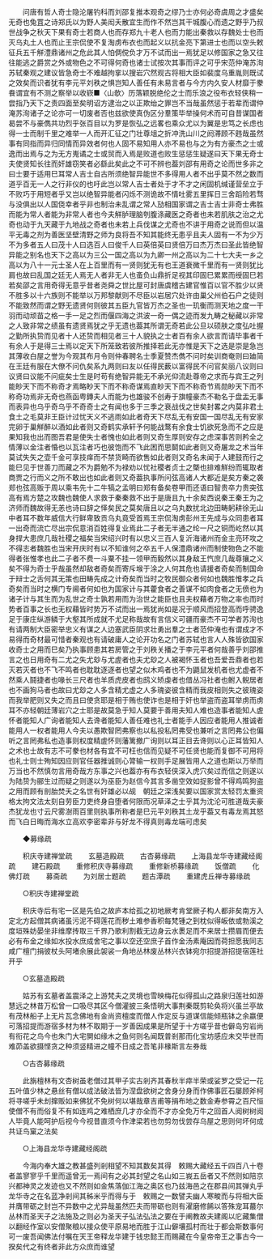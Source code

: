 <!-- { "loadSidebar": true } -->
　　问唐有哲人奇士隐沦屠钓科而刘邵复推本观奇之缪乃士亦何必奇虞周之才盛矣无奇也兔罝之诗郑氏以为野人美闳夭散宜生而作不然岂其干城腹心而遗之野乎乃叔世战争之秋天下果有奇士若商人也而存郑九十老人也而力能出秦救以存魏处士也而灭乌丸土人也而止王宗侃使不复淘虏布衣也而起义以抗金亮下第进士也而以空头敕征兵五千觧澧鼎诸州之危此其人怕倜傥负才万不试而出一焉犹足以修国家之急又往往能逃之爵赏之外或物色之不可得何奇也诸士试按次其事而评之可乎宋范仲淹苏洵苏轼秦观之建议皆急奇士不难越拘挛以搜岩穴然观古将相大臣如裴度乌重胤则既试之效矣而识者犹有李元平刘秩之惧岂知人善任有未易言者与今方内久安人材靡于豢飬谓宜有不测之察举以收嵚■〈山欹〉历落颖脱绝伦之士而乐浪之役布衣轻侠稍一尝指乃天下之责四面至矣明诏方逮治之以正欺绐之罪岂不当哉虽然惩于若辈而谓仲淹苏洵诸子之论亦可一切废者否也兹欲使真伪区分羣策毕举操何术而可自昔谋国者曷尝不与豪儁共功烈乎张百目以为罗是恢弘之远畧也乘众尤以为翼是忠笃之长虑也得一士而制千里之难举一人而开汇征之门壮尊俎之折冲洗山川之阏滞顾不韪哉虽然事有同指而异归同情而异效者何也人固不易知用人亦不易也与之为有方豪杰之士或逸而出焉与之为无方嵬谲之士或贸而入焉是败道也败生惩惩生疑遂曰天下果无奇士夫使贤知长往而奸雄窃笑者必繇此矣此之不可不辨也葢刘邵有用奇之论而世多非之曰士要于适用巳耳常人吉士自古所须绝智异能世不多得用人者不出乎莫不然之数而道乎百无一人之行非仪的也吁此岂以常人吉士者处于才不才之闲固机缄谨营垒立于不败巧于用短者乎又岂以绝智异能者闪烁不测诡故不情吐雾五里挥日三舍蹈险若骛与没俱出以人国侥幸者乎非也制治未乱谓之常人劢相国家谓之吉士吉士非奇士弗胜而能为常人者能为非常人者也今夫觧胪理脑刳腹涤藏医之奇者也未若肌肤之治之尤奇也动于九天藏于九地战之奇者也未若上兵伐谋之尤奇也不讲于用奇之说而但以温平无毒之剂为善医坚壁清野之师为良将吾不知其能终无患乎且夫人固有一不为少万不为多者五人曰茂十人曰选百人曰俊千人曰英倍英曰贤倍万曰杰万杰曰圣此皆绝智异能之别名也天下之高以为三公一国之高以为九卿一州之高以为二十七大夫一乡之高以为八十一元士圣人在上百里而有一贤则犹无有也王道衰微千里而有一贤则犹比肩也故曰乱国之廷无人焉无人者非无人也蚉负山鼎折足视其印固巳累累而绶固巳若若矣邵之言用奇得无意乎昔者尧舜之世比屋可封唐虞稽古建官惟百以官不胜少以贤不胜多以十六族则不能举以万邦黎献则不尽臣以岩居穴处许由巢父州伯石户之徒则不能致然而谓之野无遗贤何则彼其五臣九官皆万杰之圣也一玑衡而测天地之度一干羽而动顽苗之格一手一足之烈而偃四海之洪波一奇一偶之迹而发九畴之秘藏以非常之人致非常之绩虽有遗贤焉犹之乎无遗也葢其所谓无奇若此公旦以硕肤之度弘吐握之勤所执贽而见者十人还贽而相见者三十人貌执之士者百有余人欲言而请毕事者千有余人于是得三士焉以定天下所笼致若彼所推择若此无亦惟是天下之选是崇是急岂其薄收白屋之誉为今观其布月令则仲春聘名士季夏赞杰儁不问时矣训商奄则曰廸简在王廷有服在大僚不问仇矣系九两则曰友以任得民薮以富得民不问官矣丽八议则曰议贤曰议能不问疵矣士生是时苟有绝智异能无不承光仰流赴尊帝之求而与宾王之列能眇天下而不称奇才焉略眇天下而不称奇谋焉直眇天下而不称奇节焉勋眇天下而不称奇功焉非无奇也燕函粤鏄夫人而能为也雄骏不创寿于旗幢豪杰不勒名于盘盂无事而表异也乌乎奇乌乎不奇奇士之有闻也多于三季之衰战伐之世矣封畧之内莫非君土食土之毛莫非王臣计过忧天义不逃雨如此者奇天下尽乱无有安国一国尽乱无有安家完卵于巢觧醉以酒如此者则又奇鹤实承轩予何能战鹜有余食士饥欲死急而不之应是果知我也出而图吾君是使失士者愧也如此者则又奇生厚则安存之虑深事苦则矜全之情薄以金注者惛也以瓦注者巧也彼饱而不飞此困而思鬬如此者则又奇屠龙之术当年莫试失矢之壶千金可享技痒而不禁货畸而欲售如此者则又奇名未闻于人建鼓而行之能巳见于世善刀而藏之不为爵勉不为禄劝以忧社稷者贞士之槩也排难觧纷而辄取者商贾之行而义之所不敢出也如此者则又奇葢执事所问弦高诸人大都近是矣方秦之袭郑也弦高贩于周以乘韦先十二牛犒之孟明曰郑有备矣卷甲而还语曰智贵卒力贵突弦高有焉方楚之攻魏也魏使人求救于秦秦救不出于是唐且九十余矣西说秦王秦王为之济师而魏故得无恙也诗曰辞之怿矣民之莫矣唐且以之乌丸数扰北边田畴躬耕徐无山中者耳不数年威信大行鲜卑致贡乌丸竟受首焉王宗侃淘虏彭州王先成与众同患者耳一出奇而流亡尽出宗侃意消百姓得复业焉此二子者无半通之纶一尺之铜而屹然以其身捍大患庶几哉社稷之福矣当宋绍兴时有以忠义三百人复沂海诸州而金主亮环攻之不得志者魏胜也当宋开庆时有以不知谁何之卒五千人保澧鼎诸州而制使物色之不能得者张惟孝也此二子者不费一斗粟不挂一领甲而毅然以其身敌王忾庶几哉尊攘之义矣不得为奇士乎哉虽然却敌者奇矣而寄斥堠于涂之人何其危也请援者奇矣而制国命于辩士之舌何其无策也田畴先成之计奇矣而当时之牧民御众者何如也魏胜惟孝之兵奇矣而当时之横门专阃者何如也为国家计与其藿食者之善谋不如肉食者之无偾也为诸子计与其生而为乱世之奇士孰若用而为治世之能臣也且夫权藉者万物之率也而时势者百事之长也无权藉皆时势万不试而出一焉犹尚如是况于顺风而招登高而呼骋逸足于康庄纵游鳞于大壑其所成就不尤足称哉故有言信义可疆而豪杰不可学者苏洵也有请两制大臣密举忠义有谋之人边塞武臣阴求壮勇出羣之士者范仲淹也有谓成才不易得而奇材最可惜者秦观也有请破庸人之论开功名之门者苏轼也言人人殊皆欲国家收奇士之用而巳矣乃执事顾患其若房管之于刘秩关播之于李元平者何哉善乎刘邵推言之也日用奇有二尤之失尤玅与尤虗者也夫尤玅之人被褐怀玉者也吾爱吾鼎者也若灭若灭者也不飞不鸣者也耽耽逐逐者也望之似木鸡者也不为鼯鼠发机者也尤虚者不然乘人鬪捷者也喙长三尺者也羊质虎皮者也鸱义矫虔者也借丛冯社者也鲋入鲵居者也不画狗马者也故曰尤玅之人多含精尤虚之人多瑰姿彼含精而我皮相则失之彼瑰姿而我举肥则又失之而且曰使贪耶是相于贿也使诈也是相于奸也举盗而盗耳举虏而虏耳不亦轻朝廷薄岩穴之士耶是故莫急于知人莫要于善用夫知人难也造事者能知人虗怀者能知人广询者能知人去谗者能知人善任难也礼士者能手人因应者能用人推诚者能用人一权者能用人今夫以愚欺智罔弗察也以私投私罔弗受也兼听之言罔弗公也偏听之言罔弗私也造事则权度精虗怀则藩篱撤广询则以耳正目去谗则以心正耳皆知人之术也士故有志不可豢也材各有宜不可枉也信而见疑不可任贤也能而复御不可用将也礼士则士殉知因应则官任器推诚则心膂输一权则手足展皆用人之道也斯以万举而万当也不然慎勿言用奇哉方东事之兴也葢亦有布衣轻侠深入虎穴矣过而信之则遂以为陆贽为郦生过而疑之则遂以为巫臣为赵信今其言多凿空效如捉影曾不得鸡鸣狗盗之用而顾有剖胎焚夭之名世有奸雄必以觇　朝廷之深浅矣要以国家赏太轻罚太重资格太拘文法太刻自劳臣力吏终身自堕者何限而况草泽之士乎其为沈沦可胜道哉夫豪杰犹龙也寸云尺雾澍雨百里则执事所称者是巳元平刘秩其土龙乎葢又有毒龙焉其怒而飞白日晦而海水立高欢李密辈非与好龙不得真则毒龙端可虑矣 

　　◆募缘疏 

　　积庆寺建禅堂疏 
　　玄墓造殿疏 
　　古杏募缘疏 
　　上海县龙华寺建藏经阁疏 
　　建石殿疏 
　　重修积庆寺募缘疏 
　　重修新桥募缘疏 
　　饭僧疏 
　　化佛灯疏 
　　募斋疏 
　　为刘居士题疏 
　　题古潭疏 
　　重建虎丘禅寺募缘疏 

　　○积庆寺建禅堂疏 

　　积庆寺后有宅一区是先伯之故庐本给孤之初地厥考肯堂厥子构人都非矣南方入定北方起僧其病诸虽污泥不碍莲花而秽土难参香积每梵锺之到枕似得皈依或勃溪之度垣殊妨晏坐非维摩抟取三千界乃歌利割截无边身云水褁足而不来居士攒眉而便去必有布金之缘如水投水庶成舍宅之事以空还空庶子首作金汤素庵因而荷担愿我同志咸广檀门捐彼杖头阿堵余展此袈裟一角地丛林废丛林兴衣钵宛尔招提游招提宿莲社开乎 

　　○玄墓造殿疏 

　　姑苏有玄墓者盖震泽之上游梵夫之灵境也雪映梅花似得孤山之路泉归莲社如游慧远之林昔万松曾一口吸尽其区今僧灌披三条悟明大事荆秦既剪轮奂将兴虽兰亭故有茂林船子上无片瓦念佛地有金尚资檀度而僧人作定反与道谋信能倾瓶钵之余嬴便可落招提而游宿多材为林不取期于一岁善因成果是所望于十方嗟乎昔也僻岛穷岩尚有衔花之鸟今也朱门大宅閴如缘木之鱼何则名闻既普剎那而化宝坊感应未交毕世而难茆盖欲摄悭贪之种须竖精进之幢不日成之吾笔非椽斯言左券哉 

　　○古杏募缘疏 

　　此旃檀林有文杏树虽老僧过其甲子实古剎齐其春秋半瘁半荣或娑罗之受记一花五叶值少林之悬丝有僧以成法破法皆为涅盘欲树之舍身分身而作佛事匠石屡顾斧柯将寻嗟乎未刦撺贩如来佛犹不免树何以堪哉章吉甫等捐布地之数金寿参霄之百尺恒使僧不有而俗复不有如连鸡之难栖庶几才亦全而不才亦全免万牛之回首人阅树树阅人毕竟人能呵护后视今今视昔直须今作津梁若也勿剪勿伐尝存乌屋之思则何坏何成共证鸟窠之法矣 

　　○上海县龙华寺建藏经阁疏 

　　今海内奉大雄之教甚盛列剎相望不知其数矣其得　敕赐大藏经五千四百八十卷者盖寥寥乎千里而遥曾无一焉间有之必其封望之名山如三峩五岳者又不然则如陪京兴都神灵之发迹也又不然则如金焦落伽江海之奥区也乃兹海邑之在郡县间其弹丸乎龙华寺之在名蓝净剎间其秭米乎而得与于　敕赐之一数譬夫幽人寒畯而与将相大臣并膺带砺之封岂不异数中之尤异哉虽然匹夫而带砺也则有濯磨修餙以答殊宠耳蕞尔丛林而圣天子之法施及之则必为圣天子弘法弘法之要在于阐教故夫建阁以庀藏集僧以翻经作室以安僧聚粮以接众使平原易地而胜于江山僻壤孤村而壮于都会斯数事何可一废吾闻佛法付嘱在天王帝释龙华建于钱忠懿王而赐藏在今皇帝帝王之事古今一揆矣代之有终者非此方众庶而谁望 

